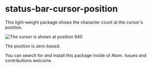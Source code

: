 # status-bar-cursor-position

This light-weight package shows the character count at the cursor's position.

![The cursor is shown at position 940](https://raw.githubusercontent.com/refkotay/status-bar-cursor-position/master/satus-bar-cursor-position.png)

The position is zero-based.

You can search for and install this package inside of Atom.
Issues and contributions welcome.